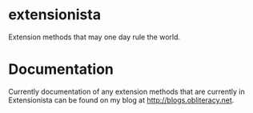 extensionista
=============

Extension methods that may one day rule the world.

Documentation
=============

Currently documentation of any extension methods that are currently in Extensionista can be found on my blog at http://blogs.obliteracy.net.
